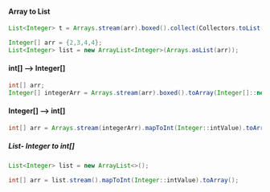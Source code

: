 
#### Array to List

```java
List<Integer> t = Arrays.stream(arr).boxed().collect(Collectors.toList());
```


```java
Integer[] arr = {2,3,4,4};  
List<Integer> list = new ArrayList<Integer>(Arrays.asList(arr));
```

#### int[] --> Integer[]

```java
int[] arr;
Integer[] integerArr = Arrays.stream(arr).boxed().toArray(Integer[]::new);
```
#### Integer[] --> int[]

```java
int[] arr = Arrays.stream(integerArr).mapToInt(Integer::intValue).toArray();
```

##### List- Integer to int[]

```java
List<Integer> list = new ArrayList<>();

int[] arr = list.stream().mapToInt(Integer::intValue).toArray();
```
